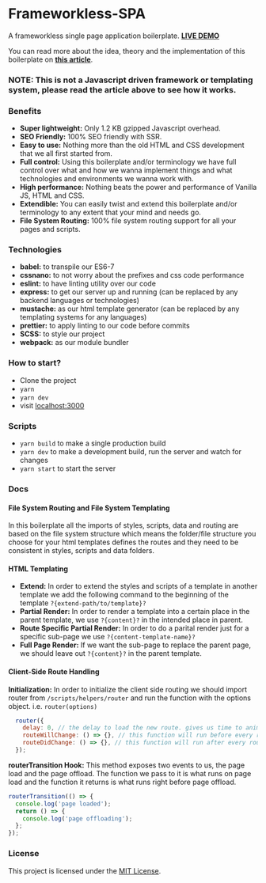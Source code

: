 # Frameworkless-SPA

A frameworkless single page application boilerplate. [**LIVE DEMO**](http://www.amin52j.com)

You can read more about the idea, theory and the implementation of this boilerplate on [**this article**](https://medium.com/@a.jafari.90/framework-less-single-page-application-a547325f6e0c).

### NOTE: This is not a Javascript driven framework or templating system, please read the article above to see how it works.

### Benefits

* **Super lightweight:** Only 1.2 KB gzipped Javascript overhead.
* **SEO Friendly:** 100% SEO friendly with SSR.
* **Easy to use:** Nothing more than the old HTML and CSS development that we all first started from.
* **Full control:** Using this boilerplate and/or terminology we have full control over what and how we wanna implement things and what technologies and environments we wanna work with.
* **High performance:** Nothing beats the power and performance of Vanilla JS, HTML and CSS.
* **Extendible:** You can easily twist and extend this boilerplate and/or terminology to any extent that your mind and needs go.
* **File System Routing:** 100% file system routing support for all your pages and scripts.

### Technologies

* **babel:** to transpile our ES6-7
* **cssnano:** to not worry about the prefixes and css code performance
* **eslint:** to have linting utility over our code
* **express:** to get our server up and running (can be replaced by any backend languages or technologies)
* **mustache:** as our html template generator (can be replaced by any templating systems for any languages)
* **prettier:** to apply linting to our code before commits
* **SCSS:** to style our project
* **webpack:** as our module bundler

### How to start?

* Clone the project
* `yarn`
* `yarn dev`
* visit [localhost:3000](http://127.0.0.1:3000)

### Scripts

* `yarn build` to make a single production build
* `yarn dev` to make a development build, run the server and watch for changes
* `yarn start` to start the server

### Docs

#### File System Routing and File System Templating

In this boilerplate all the imports of styles, scripts, data and routing are based on the file system structure which means the folder/file structure you choose for your html templates defines the routes and they need to be consistent in styles, scripts and data folders.

#### HTML Templating

* **Extend:** In order to extend the styles and scripts of a template in another template we add the following command to the beginning of the template `?{extend-path/to/template}?`
* **Partial Render:** In order to render a template into a certain place in the parent template, we use `?{content}?` in the intended place in parent.
* **Route Specific Partial Render:** In order to do a parital render just for a specific sub-page we use `?{content-template-name}?`
* **Full Page Render:** If we want the sub-page to replace the parent page, we should leave out `?{content}?` in the parent template.

#### Client-Side Route Handling

**Initialization:** In order to initialize the client side routing we should import router from `/scripts/helpers/router` and run the function with the options object. i.e. `router(options)`

```js
  router({
    delay: 0, // the delay to load the new route. gives us time to animate the page offload
    routeWillChange: () => {}, // this function will run before every route change
    routeDidChange: () => {}, // this function will run after every route change
  });
```

**routerTransition Hook:** This method exposes two events to us, the page load and the page offload. The function we pass to it is what runs on page load and the function it returns is what runs right before page offload.

```js
routerTransition(() => {
  console.log('page loaded');
  return () => {
    console.log('page offloading');
  };
});
```

### License

This project is licensed under the [MIT License](https://github.com/Amin52J/frameworkless-spa/blob/master/LICENSE).
